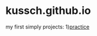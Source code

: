 # kussch.github.io
my first simply projects:
1)[practice](https://kussch.github.io/practice/ "Тренировка по адаптивности элементов при масштабировании")
